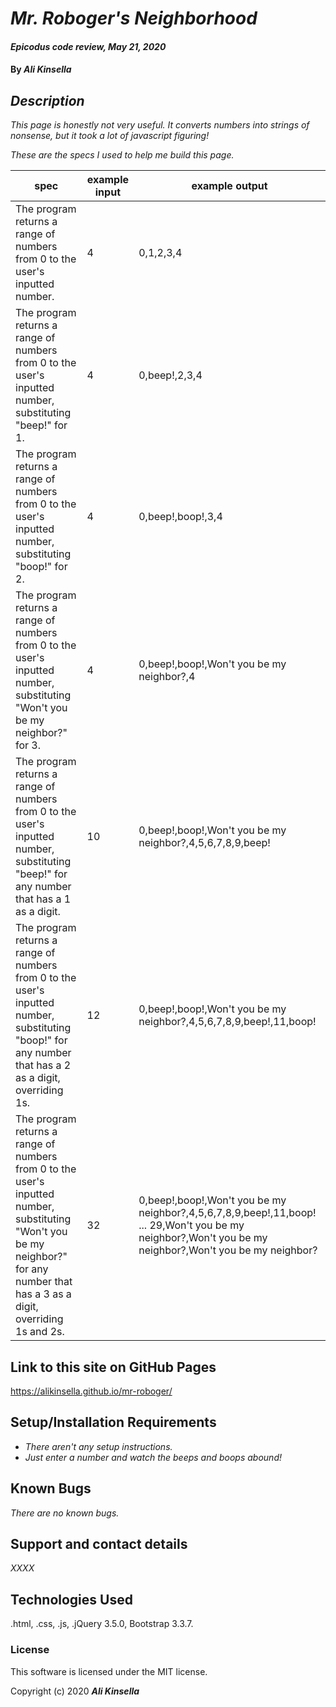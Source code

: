 # _Mr. Roboger's Neighborhood_

#### _Epicodus code review, May 21, 2020_

#### By _**Ali Kinsella**_

## _Description_

_This page is honestly not very useful. It converts numbers into strings of nonsense, but it took a lot of javascript figuring!_

_These are the specs I used to help me build this page._

| **spec** | **example input** | **example output** |
|------|---|---|
| The program returns a range of numbers from 0 to the user's inputted number. | 4 | 0,1,2,3,4 |
| The program returns a range of numbers from 0 to the user's inputted number, substituting "beep!" for 1. | 4 | 0,beep!,2,3,4 |
| The program returns a range of numbers from 0 to the user's inputted number, substituting "boop!" for 2. | 4 | 0,beep!,boop!,3,4 |
| The program returns a range of numbers from 0 to the user's inputted number, substituting "Won't you be my neighbor?" for 3. | 4 | 0,beep!,boop!,Won't you be my neighbor?,4 |
| The program returns a range of numbers from 0 to the user's inputted number, substituting "beep!" for any number that has a 1 as a digit. | 10 | 0,beep!,boop!,Won't you be my  neighbor?,4,5,6,7,8,9,beep! |
| The program returns a range of numbers from 0 to the user's inputted number, substituting "boop!" for any number that has a 2 as a digit, overriding 1s. | 12 | 0,beep!,boop!,Won't you be my  neighbor?,4,5,6,7,8,9,beep!,11,boop!|
| The program returns a range of numbers from 0 to the user's inputted number, substituting "Won't you be my neighbor?" for any number that has a 3 as a digit, overriding 1s and 2s. | 32 | 0,beep!,boop!,Won't you be my  neighbor?,4,5,6,7,8,9,beep!,11,boop! ... 29,Won't you be my neighbor?,Won't you be my neighbor?,Won't you be my neighbor? |


## Link to this site on GitHub Pages

https://alikinsella.github.io/mr-roboger/

## Setup/Installation Requirements

* _There aren't any setup instructions._
* _Just enter a number and watch the beeps and boops abound!_

## Known Bugs

_There are no known bugs._

## Support and contact details

_XXXX_

## Technologies Used
.html, .css, .js, .jQuery 3.5.0, Bootstrap 3.3.7.

### License
This software is licensed under the MIT license.

Copyright (c) 2020 **_Ali Kinsella_**